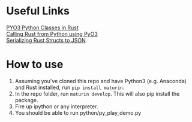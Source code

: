 # Useful Links
[PYO3 Python Classes in Rust](https://pyo3.rs/master/class.html#object-properties-using-pyo3get-set)  
[Calling Rust from Python using PyO3](https://saidvandeklundert.net/learn/2021-11-18-calling-rust-from-python-using-pyo3/)  
[Serializing Rust Structs to JSON](https://docs.serde.rs/serde_json/)

# How to use
1. Assuming you've cloned this repo and have Python3 (e.g. Anaconda) and Rust installed, run `pip install maturin`.
2. In the repo folder, run `maturin develop`.  This will also pip install the package.  
3. Fire up ipython or any interpreter.
4. You should be able to run python/py_play_demo.py